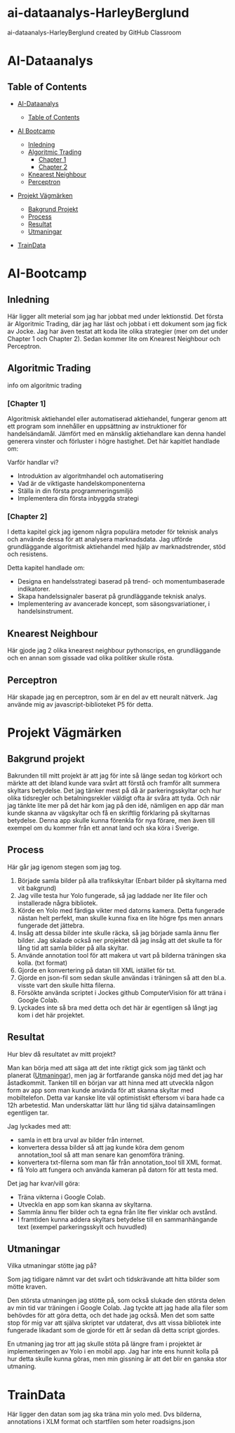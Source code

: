 # ai-dataanalys-HarleyBerglund
ai-dataanalys-HarleyBerglund created by GitHub Classroom


# AI-Dataanalys

## Table of Contents

- [AI-Dataanalys](#ai-dataanalys)
  - [Table of Contents](#table-of-contents)
- [AI Bootcamp](#ai-bootcamp)
  - [Inledning](#inledning)
  - [Algoritmic Trading](#algoritmic-trading)
      - [Chapter 1](#chapter-1)
      - [Chapter 2](#chapter-2)
  - [Knearest Neighbour](#knearest-neighbour)
  - [Perceptron](#perceptron)
  
- [Projekt Vägmärken](#projekt-vägmärken)
  - [Bakgrund Projekt](#bakgrund-projekt)
  - [Process](#process)
  - [Resultat](#resultat)
  - [Utmaningar](#utmaningar)
- [TrainData](#traindata)


# AI-Bootcamp
## Inledning
Här ligger allt meterial som jag har jobbat med under lektionstid. Det första är Algoritmic Trading, där jag har läst och jobbat i ett dokument som jag fick av Jocke. Jag har även testat att koda lite olika strategier (mer om det under Chapter 1 och Chapter 2). Sedan kommer lite om Knearest Neighbour och Perceptron. 


## Algoritmic Trading
info om algoritmic trading

### [Chapter 1]
Algoritmisk aktiehandel eller automatiserad aktiehandel, fungerar genom att ett program som innehåller en uppsättning av
instruktioner för handelsändamål. Jämfört med en mänsklig aktiehandlare kan denna handel generera
vinster och förluster i högre hastighet. Det här kapitlet handlade om:

Varför handlar vi?
- Introduktion av algoritmhandel och automatisering
- Vad är de viktigaste handelskomponenterna
- Ställa in din första programmeringsmiljö
- Implementera din första inbyggda strategi

### [Chapter 2]
I detta kapitel gick jag igenom några populära metoder för teknisk analys och använde
dessa för att analysera marknadsdata. Jag utförde grundläggande algoritmisk aktiehandel
med hjälp av marknadstrender, stöd och resistens.

Detta kapitel handlade om:

- Designa en handelsstrategi baserad på trend- och momentumbaserade indikatorer. 
- Skapa handelssignaler baserat på grundläggande teknisk analys. 
- Implementering av avancerade koncept, som säsongsvariationer, i handelsinstrument.

## Knearest Neighbour
Här gjode jag 2 olika knearest neighbour pythonscrips, en grundläggande och en annan som gissade vad olika politiker skulle rösta. 
## Perceptron
Här skapade jag en perceptron, som är en del av ett neuralt nätverk. Jag använde mig av javascript-biblioteket P5 för detta. 


# Projekt Vägmärken
## Bakgrund projekt
Bakrunden till mitt projekt är att jag för inte så länge sedan tog körkort och märkte att det ibland kunde vara svårt att förstå och framför allt summera skyltars betydelse. Det jag tänker mest på då är parkeringsskyltar och hur olika tidsregler och betalningsrekler väldigt ofta är svåra att tyda. Och när jag tänkte lite mer på det här kom jag på den idé, nämligen en app där man kunde skanna av vägskyltar och få en skriftlig förklaring på skyltarnas betydelse. Denna app skulle kunna förenkla för nya förare, men även till exempel om du kommer från ett annat land och ska köra i Sverige. 

## Process
Här går jag igenom stegen som jag tog.

1. Började samla bilder på alla trafikskyltar (Enbart bilder på skyltarna med vit bakgrund)
2. Jag ville testa hur Yolo fungerade, så jag laddade ner lite filer och installerade några bibliotek. 
3. Körde en Yolo med färdiga vikter med datorns kamera. Detta fungerade nästan helt perfekt, man skulle kunna fixa en lite högre fps men annars fungerade det jättebra. 
4. Insåg att dessa bilder inte skulle räcka, så jag började samla ännu fler bilder. Jag skalade också ner projektet då jag insåg att det skulle ta för lång tid att samla bilder på alla skyltar. 
5. Använde annotation tool för att makera ut vart på bilderna träningen ska kolla. (txt format)
6. Gjorde en konvertering på datan till XML istället för txt. 
7. Gjorde en json-fil som sedan skulle användas i träningen så att den bl.a. visste vart den skulle hitta filerna. 
8. Försökte använda scriptet i Jockes github ComputerVision för att träna i Google Colab. 
9. Lyckades inte så bra med detta och det här är egentligen så långt jag kom i det här projektet. 

## Resultat
Hur blev då resultatet av mitt projekt?

Man kan börja med att säga att det inte riktigt gick som jag tänkt och planerat ([Utmaningar](#utmaningar)), men jag är fortfarande ganska nöjd med det jag har åstadkommit. Tanken till en början var att hinna med att utveckla någon form av app som man kunde använda för att skanna skyltar med mobiltelefon. Detta var kanske lite väl optimistiskt eftersom vi bara hade ca 12h arbetestid. Man underskattar lätt hur lång tid själva datainsamlingen egentligen tar. 

Jag lyckades med att:

- samla in ett bra urval av bilder från internet.
- konvertera dessa bilder så att jag kunde köra dem genom annotation_tool så att man senare kan genomföra träning. 
- konvertera txt-filerna som man får från annotation_tool till XML format.
- få Yolo att fungera och använda kameran på datorn för att testa med. 

Det jag har kvar/vill göra: 

- Träna vikterna i Google Colab.
- Utveckla en app som kan skanna av skyltarna. 
- Sammla ännu fler bilder och ta egna från lite fler vinklar och avstånd. 
- I framtiden kunna addera skyltars betydelse till en sammanhängande text (exempel parkeringsskylt och huvudled)


## Utmaningar
Vilka utmaningar stötte jag på? 

Som jag tidigare nämnt var det svårt och tidskrävande att hitta bilder som mötte kraven. 

Den största utmaningen jag stötte på, som också slukade den största delen av min tid var träningen i Google Colab. Jag tyckte att jag hade alla filer som behövdes för att göra detta, och det hade jag också. Men det som satte stop för mig var att själva skriptet var utdaterat, dvs att vissa bibliotek inte fungerade likadant som de gjorde för ett år sedan då detta script gjordes. 

En utmaning jag tror att jag skulle stöta på längre fram i projektet är implementeringen av Yolo i en mobil app. Jag har inte ens hunnit kolla på hur detta skulle kunna göras, men min gissning är att det blir en ganska stor utmaning. 

# TrainData
Här ligger den datan som jag ska träna min yolo med. Dvs bilderna, annotations i XLM format och startfilen som heter roadsigns.json

